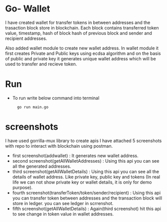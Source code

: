 # Go- Wallet

I have created wallet for transfer tokens in between addresses and the trasaction block store in blockchain. Each block contains transferred token value, timestamp, hash of block hash of previous block and sender and recipient addresses. 

Also added wallet module to create new wallet address. In wallet module it first creates Private and Public keys using ecdsa algorithm and on the basis of public and private key it generates unique wallet address which will be used to transfer and recieve token.

# Run
- To run write below command into terminal
   
        go run main.go

# screenshots

I have used gorrilla-mux library to create apis
I have attached 5 screenshots with repo to interact with blockchain using postman.
- first screenshot(addwallet) : It generates new wallet address.
- second screenshot(getAllWalletAddresses) : Using this api you can see all the generated addresses.
- third screenshot(getAllWalletDetails) : Using this api you can see all the details of wallet address. Like private key, public key and tokens (In real life we can not show private key or wallet details, it is only for demo purpose).
- fourth screenshot(transferToken/token/sender/recipient) : Using this api you can transfer token between addresses and the transaction block will store in ledger. you can see ledger in scrrenshot.
- fifth screenshot(getAllWalletDetails) : Again(third screenshot) hit this api to see change in token value in wallet addresses. 

